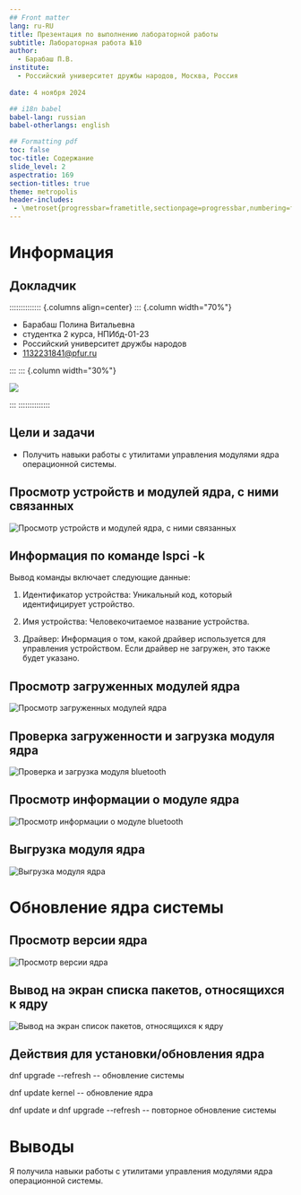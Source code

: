 ```yaml
---
## Front matter
lang: ru-RU
title: Презентация по выполнению лабораторной работы 
subtitle: Лабораторная работа №10
author:
  - Барабаш П.В.
institute:
  - Российский университет дружбы народов, Москва, Россия
  
date: 4 ноября 2024

## i18n babel
babel-lang: russian
babel-otherlangs: english

## Formatting pdf
toc: false
toc-title: Содержание
slide_level: 2
aspectratio: 169
section-titles: true
theme: metropolis
header-includes:
 - \metroset{progressbar=frametitle,sectionpage=progressbar,numbering=fraction}
---
```


# Информация

## Докладчик

:::::::::::::: {.columns align=center}
::: {.column width="70%"}

  * Барабаш Полина Витальевна
  * студентка 2 курса, НПИбд-01-23
  * Российский университет дружбы народов
  * [1132231841@pfur.ru](mailto:1132231841@pfur.ru)

:::
::: {.column width="30%"}

![](./image/me.png)

:::
::::::::::::::

## Цели и задачи

- Получить навыки работы с утилитами управления модулями ядра операционной системы.


##  Просмотр устройств и модулей ядра, с ними связанных

![Просмотр устройств и модулей ядра, с ними связанных](image/fig001.png)

##  Информация по команде lspci -k

Вывод команды включает следующие данные:

1. Идентификатор устройства: Уникальный код, который идентифицирует устройство.

2. Имя устройства: Человекочитаемое название устройства.

3. Драйвер: Информация о том, какой драйвер используется для управления устройством. Если драйвер не загружен, это также будет указано.


##  Просмотр загруженных модулей ядра

![Просмотр загруженных модулей ядра](image/fig002.png)

## Проверка загруженности и загрузка модуля ядра

![Проверка и загрузка модуля bluetooth](image/fig008.png)

## Просмотр информации о модуле ядра

![Просмотр информации о модуле bluetooth](image/fig009.png)

## Выгрузка модуля ядра

![Выгрузка модуля ядра](image/fig010.png)

# Обновление ядра системы

## Просмотр версии ядра

![Просмотр версии ядра](image/fig011.png)

## Вывод на экран списка пакетов, относящихся к ядру

![Вывод на экран список пакетов, относящихся к ядру](image/fig012.png)

## Действия для установки/обновления ядра

dnf upgrade --refresh -- обновление системы

dnf update kernel -- обновление ядра

dnf update и dnf upgrade --refresh -- повторное обновление системы


# Выводы

Я получила навыки работы с утилитами управления модулями ядра операционной системы.
